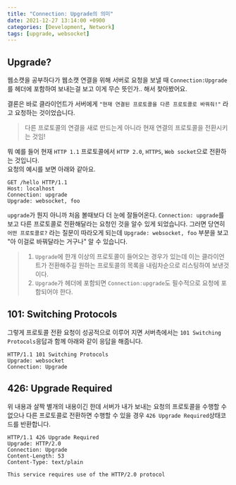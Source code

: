 ```yaml
---
title: "Connection: Upgrade의 의미"
date: 2021-12-27 13:14:00 +0900
categories: [Development, Network]
tags: [upgrade, websocket]
---
```


## Upgrade?

웹소캣을 공부하다가 웹소캣 연결을 위해 서버로 요청을 보낼 때 `Connection:Upgrade`를 헤더에 포함하여 보내는걸 보고 이게 무슨 뜻인가.. 해서 찾아봤어요.

결론은 바로 클라이언트가 서버에게 `"현재 연결된 프로토콜을 다른 프로토콜로 바꿔줘!"` 라고 요청하는 것이었습니다.  

> 다른 프로토콜의 연결을 새로 만드는게 아니라 현재 연결의 프로토콜을 전환시키는 것임!

뭐 예를 들어 현재 `HTTP 1.1` 프로토콜에서 `HTTP 2.0`, `HTTPS`, `Web socket`으로 전환하는 것입니다.  
요청의 예시를 보면 아래와 같아요.

```http
GET /hello HTTP/1.1
Host: localhost
Connection: upgrade
Upgrade: websocket, foo
```

`upgrade`가 뭔지 아니까 처음 볼때보다 더 눈에 잘들어온다. `Connection: upgrade`를 보고 다른 프로토콜로 전환해달라는 요청인 것을 알수 있게 되었습니다. 그러면 당연히 `어떤 프로토콜로?` 라는 질문이 따라오게 되는데 `Upgrade: websocket, foo` 부분을 보고 "아 이걸로 바꿔달라는 거구나" 알 수 있습니다.  

> 1. `Upgrade`에 한개 이상의 프로토콜이 들어오는 경우가 있는데 이는 클라이언트가 전환해주길 원하는 프로토콜의 목록을 내림차순으로 리스팅하여 보낸것이다.
> 2. `Upgrade`가 헤더에 포함되면 `Connection:upgrade`도 필수적으로 요청에 포함되어야 한다.

## 101: Switching Protocols

그렇게 프로토콜 전환 요청이 성공적으로 이루어 지면 서버측에서는 `101 Switching Protocols`응답과 함께 아래와 같이 응답을 해줍니다.

```http
HTTP/1.1 101 Switching Protocols
Upgrade: websocket
Connection: Upgrade
```

## 426: Upgrade Required

위 내용과 살짝 별개의 내용이긴 한데 서버가 내가 보내는 요청의 프로토콜을 수행할 수 없으나 다른 프로토콜로 전환하면 수행할 수 있을 경우 `426 Upgrade Required`상태코드를 반환합니다. 

```http
HTTP/1.1 426 Upgrade Required
Upgrade: HTTP/2.0
Connection: Upgrade
Content-Length: 53
Content-Type: text/plain

This service requires use of the HTTP/2.0 protocol
```

